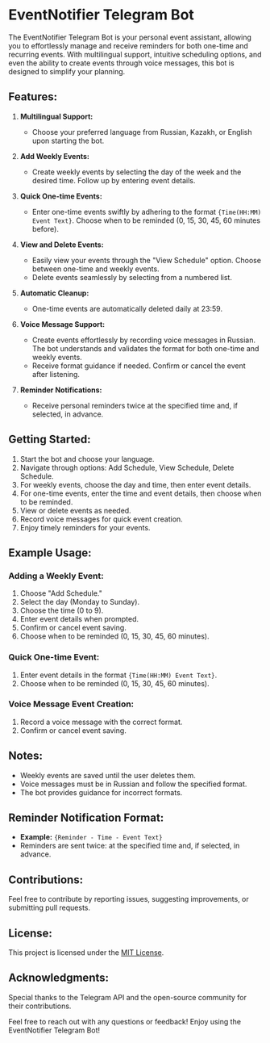 # EventNotifier Telegram Bot

The EventNotifier Telegram Bot is your personal event assistant, allowing you to effortlessly manage and receive reminders for both one-time and recurring events. With multilingual support, intuitive scheduling options, and even the ability to create events through voice messages, this bot is designed to simplify your planning.

## Features:

1. **Multilingual Support:**
   - Choose your preferred language from Russian, Kazakh, or English upon starting the bot.

2. **Add Weekly Events:**
   - Create weekly events by selecting the day of the week and the desired time. Follow up by entering event details.

3. **Quick One-time Events:**
   - Enter one-time events swiftly by adhering to the format `{Time(HH:MM) Event Text}`. Choose when to be reminded (0, 15, 30, 45, 60 minutes before).

4. **View and Delete Events:**
   - Easily view your events through the "View Schedule" option. Choose between one-time and weekly events.
   - Delete events seamlessly by selecting from a numbered list.

5. **Automatic Cleanup:**
   - One-time events are automatically deleted daily at 23:59.

6. **Voice Message Support:**
   - Create events effortlessly by recording voice messages in Russian. The bot understands and validates the format for both one-time and weekly events.
   - Receive format guidance if needed. Confirm or cancel the event after listening.

7. **Reminder Notifications:**
   - Receive personal reminders twice at the specified time and, if selected, in advance.

## Getting Started:

1. Start the bot and choose your language.
2. Navigate through options: Add Schedule, View Schedule, Delete Schedule.
3. For weekly events, choose the day and time, then enter event details.
4. For one-time events, enter the time and event details, then choose when to be reminded.
5. View or delete events as needed.
6. Record voice messages for quick event creation.
7. Enjoy timely reminders for your events.

## Example Usage:

### Adding a Weekly Event:

1. Choose "Add Schedule."
2. Select the day (Monday to Sunday).
3. Choose the time (0 to 9).
4. Enter event details when prompted.
5. Confirm or cancel event saving.
6. Choose when to be reminded (0, 15, 30, 45, 60 minutes).

### Quick One-time Event:

1. Enter event details in the format `{Time(HH:MM) Event Text}`.
2. Choose when to be reminded (0, 15, 30, 45, 60 minutes).

### Voice Message Event Creation:

1. Record a voice message with the correct format.
2. Confirm or cancel event saving.

## Notes:

- Weekly events are saved until the user deletes them.
- Voice messages must be in Russian and follow the specified format.
- The bot provides guidance for incorrect formats.

## Reminder Notification Format:

- **Example:** `{Reminder - Time - Event Text}`
- Reminders are sent twice: at the specified time and, if selected, in advance.

## Contributions:

Feel free to contribute by reporting issues, suggesting improvements, or submitting pull requests.

## License:

This project is licensed under the [MIT License](LICENSE).

## Acknowledgments:

Special thanks to the Telegram API and the open-source community for their contributions.

Feel free to reach out with any questions or feedback! Enjoy using the EventNotifier Telegram Bot!
